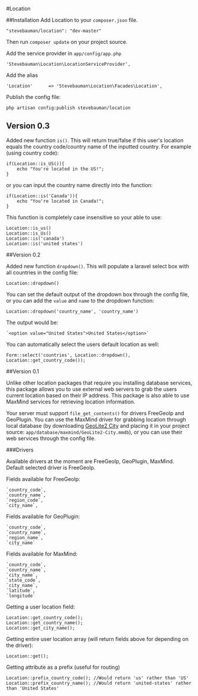 #Location

##Installation
Add Location to your `composer.json` file.

	"stevebauman/location": "dev-master"

Then run `composer update` on your project source.

Add the service provider in `app/config/app.php`

	'Stevebauman\Location\LocationServiceProvider',
	
Add the alias

	'Location'		=> 'Stevebauman\Location\Facades\Location',

Publish the config file:

	php artisan config:publish stevebauman/location

## Version 0.3

Added new function `is()`. This will return true/false if this user's location equals the country code/country name of the inputted country. For example (using country code):

	if(Location::is_US()){
		echo "You're located in the US!";
	}
	

or you can input the country name directly into the function:

	if(Location::is('Canada')){
		echo "You're located in Canada!";
	}

This function is completely case insensitive so your able to use:

	Location::is_us()
	Location::is_Us()
	Location::is('canada')
	Location::is('united states')

##Version 0.2

Added new function `dropdown()`. This will populate a laravel select box with all countries in the config file:

	Location::dropdown()

You can set the default output of the dropdown box through the config file, or you can add the `value` and `name` to the dropdown function:

	Location::dropdown('country_name', 'country_name')

The output would be:
	
	`<option value="United States">United States</option>`

You can automatically select the users default location as well:

	Form::select('countries', Location::dropdown(), Location::get_country_code());


##Version 0.1

Unlike other location packages that require you installing database services, this package allows you to use external web servers to grab the users current location based on their IP address. This package is also able to use MaxMind services for retrieving location information.

Your server must support `file_get_contents()` for drivers FreeGeoIp and GeoPlugin. You can use the MaxMind driver for grabbing location through local database (by downloading <a href="http://dev.maxmind.com/geoip/geoip2/geolite2/#Downloads">GeoLite2 City</a> and placing it in your project source: `app/database/maxmind/GeoLite2-City.mmdb`), or you can use their web services through the config file.

###Drivers

Available drivers at the moment are FreeGeoIp, GeoPlugin, MaxMind. Default selected driver is FreeGeoIp.


Fields available for FreeGeoIp:

	`country_code`,
	`country_name`,
	`region_code`,
	`city_name`,

Fields available for GeoPlugin:

	`country_code`,
	`country_name`,
	`region_name`,
	`city_name`
	
Fields available for MaxMind:

	`country_code`,
	`country_name`,
	`city_name`,
	`state_code`,
	`city_name`,
	`latitude`,
	`longitude`

Getting a user location field:

	Location::get_country_code(); 
	Location::get_country_name();
	Location::get_city_name();
	
Getting entire user location array (will return fields above for depending on the driver):

	Location::get();
	
Getting attribute as a prefix (useful for routing)

	Location::prefix_country_code(); //Would return 'us' rather than 'US'
	Location::prefix_country_name(); //Would return 'united-states' rather than 'United States'